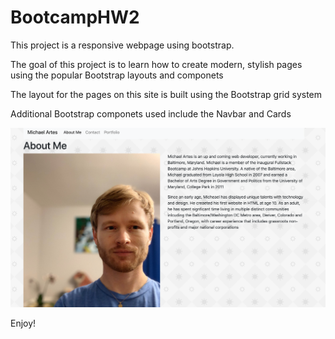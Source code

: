 # BootcampHW2

This project is a responsive webpage using bootstrap. 

The goal of this project is to learn how to create modern, stylish pages using the popular Bootstrap layouts and componets

The layout for the pages on this site is built using the Bootstrap grid system

Additional Bootstrap componets used include the Navbar and Cards 

<img src="assets/images/ScreenShot.png" alt="Screnshot" href="https://michaelartes89.github.io/BootcampHW2/">

Enjoy!